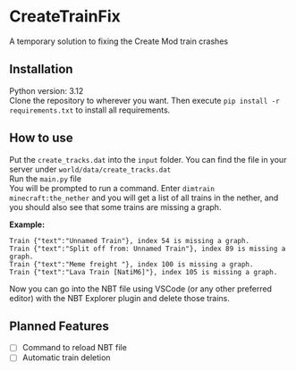 # CreateTrainFix

A temporary solution to fixing the Create Mod train crashes

## Installation

Python version: 3.12\
Clone the repository to wherever you want. Then execute `pip install -r requirements.txt` to install all requirements.

## How to use

Put the `create_tracks.dat` into the `input` folder. You can find the file in your server
under `world/data/create_tracks.dat`\
Run the `main.py` file\
You will be prompted to run a command. Enter `dimtrain minecraft:the_nether` and you will get a list of all trains in
the
nether, and you should also see that some trains are missing a graph.

**Example:**

```
Train {"text":"Unnamed Train"}, index 54 is missing a graph.
Train {"text":"Split off from: Unnamed Train"}, index 89 is missing a graph.
Train {"text":"Meme freight "}, index 100 is missing a graph.
Train {"text":"Lava Train [NatiM6]"}, index 105 is missing a graph.
```

Now you can go into the NBT file using VSCode (or any other preferred editor) with the NBT Explorer plugin and delete
those trains.

## Planned Features
- [ ] Command to reload NBT file
- [ ] Automatic train deletion